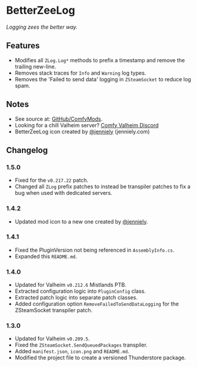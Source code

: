 # BetterZeeLog

*Logging zees the better way.*

## Features

  * Modifies all `ZLog.Log*` methods to prefix a timestamp and remove the trailing new-line.
  * Removes stack traces for `Info` and `Warning` log types.
  * Removes the 'Failed to send data' logging in `ZSteamSocket` to reduce log spam.

## Notes

  * See source at: [GitHub/ComfyMods](https://github.com/redseiko/ComfyMods/tree/main/BetterZeeLog).
  * Looking for a chill Valheim server? [Comfy Valheim Discord](https://discord.gg/ameHJz5PFk)
  * BetterZeeLog icon created by [@jenniely](https://twitter.com/jenniely) (jenniely.com)

## Changelog

### 1.5.0

  * Fixed for the `v0.217.22` patch.
  * Changed all `ZLog` prefix patches to instead be transpiler patches to fix a bug when used with dedicated servers.

### 1.4.2

  * Updated mod icon to a new one created by [@jenniely](https://twitter.com/jenniely).

### 1.4.1

  * Fixed the PluginVersion not being referenced in `AssemblyInfo.cs`.
  * Expanded this `README.md`.

### 1.4.0

  * Updated for Valheim `v0.212.6` Mistlands PTB.
  * Extracted configuration logic into `PluginConfig` class.
  * Extracted patch logic into separate patch classes.
  * Added configuration option `RemoveFailedToSendDataLogging` for the ZSteamSocket transpiler patch.

### 1.3.0

  * Updated for Valheim `v0.209.5`.
  * Fixed the `ZSteamSocket.SendQueuedPackages` transpiler.
  * Added `manifest.json`, `icon.png` and `README.md`.
  * Modified the project file to create a versioned Thunderstore package.